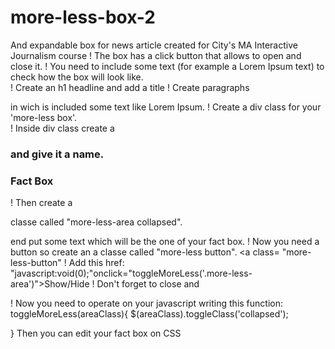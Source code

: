 # more-less-box-2
And expandable box for news article created for City's MA Interactive Journalism course
!
The box has a click button that allows to open and close it.
!
You need to include some text (for example a Lorem Ipsum text) to check how the box will look like.  
!
Create an h1 headline and add a title 
!
Create paragraphs <p> </p> in wich is included some text like Lorem Ipsum. 
!
Create a div class for your 'more-less box'. <div class="more-less-box">
!
Inside div class create a <h3> and give it a name. <h3> Fact Box </h3>
!
Then create a <p> classe called "more-less-area collapsed". <p class="more-less-area collapsed"> end put some text which will be the one of your fact box.
!
Now you need a button so create an a classe called "more-less button". <a class= "more-less-button" 
!
Add this href: "javascript:void(0);"onclick="toggleMoreLess('.more-less-area')">Show/Hide</a>
 !
 Don't forget to close </a> and </div>
 !
Now you need to operate on your javascript writing this function: 
toggleMoreLess(areaClass){
$(areaClass).toggleClass('collapsed');
 
}
Then you can edit your fact box on CSS
